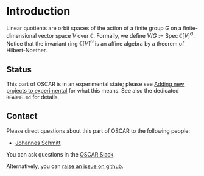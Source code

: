 # Introduction

Linear quotients are orbit spaces of the action of a finite group $G$ on a finite-dimensional vector space $V$ over $\mathbb C$.
Formally, we define $V/G := \operatorname{Spec}\mathbb C[V]^G$.
Notice that the invariant ring $\mathbb C[V]^G$ is an affine algebra by a theorem of Hilbert-Noether.

## Status

This part of OSCAR is in an experimental state; please see [Adding new projects to experimental](@ref) for what this means.
See also the dedicated `README.md` for details.

## Contact

Please direct questions about this part of OSCAR to the following people:
* [Johannes Schmitt](https://joschmitt.eu/)

You can ask questions in the [OSCAR Slack](https://www.oscar-system.org/community/#slack).

Alternatively, you can [raise an issue on github](https://www.oscar-system.org/community/#how-to-report-issues).
